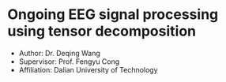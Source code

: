 # Ongoing EEG signal processing using tensor decomposition
- Author: Dr. Deqing Wang
- Supervisor: Prof. Fengyu Cong
- Affiliation: Dalian University of Technology
